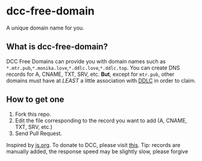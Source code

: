 # dcc-free-domain
A unique domain name for you.

## What is dcc-free-domain?
DCC Free Domains can provide you with domain names such as `*.mtr.pub`,`*.monika.love`,`*.ddlc.love`,`*.ddlc.top`. You can create DNS records for A, CNAME, TXT, SRV, etc.
**But**, except for `mtr.pub`, other domains must have at *LEAST* a little association with [DDLC](https://ddlc.moe) in order to claim.

## How to get one
1. Fork this repo.
2. Edit the file corresponding to the record you want to add (A, CNAME, TXT, SRV, etc.)
3. Send Pull Request.


Inspired by [js.org](github.com/js-org/js.org).
To donate to DCC, please visit [this](http://donate.monika.love).
Tip: records are manually added, the response speed may be slightly slow, please forgive
